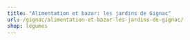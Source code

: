 ```yaml
---
title: "Alimentation et bazar: les jardins de Gignac"
url: /gignac/alimentation-et-bazar-les-jardins-de-gignac/
shop: légumes
---
```

